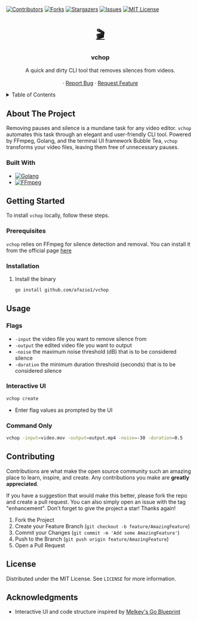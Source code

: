 <!-- PROJECT SHIELDS -->
<!--
*** I'm using markdown "reference style" links for readability.
*** Reference links are enclosed in brackets [ ] instead of parentheses ( ).
*** See the bottom of this document for the declaration of the reference variables
*** for contributors-url, forks-url, etc. This is an optional, concise syntax you may use.
*** https://www.markdownguide.org/basic-syntax/#reference-style-links
-->
[![Contributors][contributors-shield]][contributors-url]
[![Forks][forks-shield]][forks-url]
[![Stargazers][stars-shield]][stars-url]
[![Issues][issues-shield]][issues-url]
[![MIT License][license-shield]][license-url]

<!-- PROJECT LOGO -->
<div align="center">
  <a href="https://github.com/github_username/repo_name">
    <h1>🎬</h1>
  </a>

<h3 align="center">vchop</h3>

  <p align="center">
    A quick and dirty CLI tool that removes silences from videos.
    <br />
    <br />
    ·
    <a href="https://github.com/afazio1/vchop/issues">Report Bug</a>
    ·
    <a href="https://github.com/afazio1/vchop/issues">Request Feature</a>
  </p>
</div>



<!-- TABLE OF CONTENTS -->
<details>
  <summary>Table of Contents</summary>
  <ol>
    <li>
      <a href="#about-the-project">About The Project</a>
      <ul>
        <li><a href="#built-with">Built With</a></li>
      </ul>
    </li>
    <li>
      <a href="#getting-started">Getting Started</a>
      <ul>
        <li><a href="#prerequisites">Prerequisites</a></li>
        <li><a href="#installation">Installation</a></li>
      </ul>
    </li>
    <li><a href="#usage">Usage</a></li>
    <li><a href="#contributing">Contributing</a></li>
    <li><a href="#license">License</a></li>
    <li><a href="#acknowledgments">Acknowledgments</a></li>
  </ol>
</details>

<!-- ABOUT THE PROJECT -->
## About The Project

Removing pauses and silence is a mundane task for any video editor. `vchop` automates this task through an elegant and user-friendly CLI tool. Powered by FFmpeg, Golang, and the terminal UI framework Bubble Tea, `vchop` transforms your video files, leaving them free of unnecessary pauses.

### Built With

* [![Golang][Golang]][Golang-url]
* [![FFmpeg][FFmpeg]][FFmpeg-url]

<!-- GETTING STARTED -->
## Getting Started

To install `vchop` locally, follow these steps.

### Prerequisites

`vchop` relies on FFmpeg for silence detection and removal. You can install it from the official page [here](https://www.ffmpeg.org/download.html)
### Installation

1. Install the binary
   ```sh
   go install github.com/afazio1/vchop
   ```

<!-- USAGE EXAMPLES -->
## Usage
### Flags
- `-input` the video file you want to remove silence from
- `-output` the edited video file you want to output
- `-noise` the maximum noise threshold (dB) that is to be considered silence
- `-duration` the minimum duration threshold (seconds) that is to be considered silence
### Interactive UI
```sh
vchop create
```
- Enter flag values as prompted by the UI
### Command Only
```sh
vchop -input=video.mov -output=output.mp4 -noise=-30 -duration=0.5
```

<!-- CONTRIBUTING -->
## Contributing

Contributions are what make the open source community such an amazing place to learn, inspire, and create. Any contributions you make are **greatly appreciated**.

If you have a suggestion that would make this better, please fork the repo and create a pull request. You can also simply open an issue with the tag "enhancement".
Don't forget to give the project a star! Thanks again!

1. Fork the Project
2. Create your Feature Branch (`git checkout -b feature/AmazingFeature`)
3. Commit your Changes (`git commit -m 'Add some AmazingFeature'`)
4. Push to the Branch (`git push origin feature/AmazingFeature`)
5. Open a Pull Request

<!-- LICENSE -->
## License

Distributed under the MIT License. See `LICENSE` for more information.

<!-- ACKNOWLEDGMENTS -->
## Acknowledgments

* Interactive UI and code structure inspired by [Melkey's Go Blueprint](https://github.com/Melkeydev/go-blueprint)
<!-- MARKDOWN LINKS & IMAGES -->
<!-- https://www.markdownguide.org/basic-syntax/#reference-style-links -->
[contributors-shield]: https://img.shields.io/github/contributors/afazio1/vchop.svg?style=for-the-badge
[contributors-url]: https://github.com/afazio1/vchop/graphs/contributors
[forks-shield]: https://img.shields.io/github/forks/afazio1/vchop.svg?style=for-the-badge
[forks-url]: https://github.com/afazio1/vchop/network/members
[stars-shield]: https://img.shields.io/github/stars/afazio1/vchop.svg?style=for-the-badge
[stars-url]: https://github.com/afazio1/vchop/stargazers
[issues-shield]: https://img.shields.io/github/issues/afazio1/vchop.svg?style=for-the-badge
[issues-url]: https://github.com/afazio1/vchop/issues
[license-shield]: https://img.shields.io/github/license/afazio1/vchop.svg?style=for-the-badge
[license-url]: https://github.com/afazio1/vchop/blob/master/LICENSE
[product-screenshot]: images/screenshot.png
[Golang]: https://img.shields.io/badge/Golang-29BEB0?style=for-the-badge&logo=go&logoColor=white
[Golang-url]: https://go.dev
[FFmpeg]: https://img.shields.io/badge/FFmpeg-gray?style=for-the-badge&logo=ffmpeg&logoColor=green
[FFmpeg-url]: https://ffmpeg.org
